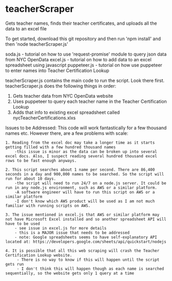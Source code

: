 # teacherScraper
Gets teacher names, finds their teacher certificates, and uploads all the data to an excel file

To get started, download this git repository and then run 'npm install' and then 'node teacherScraper.js'

soda.js - tutorial on how to use 'request-promise' module to query json data from NYC OpenData
excel.js - tutorial on how to add data to an excel spreadsheet using javascript
puppeteer.js - tutorial on how use puppeteer to enter names into Teacher Certification Lookup

teacherScraper.js contains the main code to run the script.  Look there first. 
teacherScraper.js does the following things in order:
  1. Gets teacher data from NYC OpenData website
  2. Uses puppeteer to query each teacher name in the Teacher Certification Lookup
  3. Adds that info to existing excel spreadsheet called nycTeacherCertifications.xlxs

  
  Issues to be Addressed:
  This code will work fantastically for a few thousand names etc. However there, are a few problems with scale:
    
    1. Reading from the excel doc may take a longer time as it starts getting filled with a few hundred thousand names
        -this issue is minor as the data can be broken up into several excel docs. Also, I suspect reading several hundred thousand excel rows to be fast enough anyways.
        
    2. This script searches about 1 name per second. There are 86,400 seconds in a day and 900,000 names to be searched. So the script will run for about 10 days.
        -the script will need to run 24/7 on a node.js server. It could be run in any node.js environment, such as AWS or a similar platform.
        -A software engineer will have to run this script on AWS or a similar platform
        -I don't know which AWS product will be used as I am not much familiar with running scripts on AWS.
    
    3. The issue mentioned in excel.js that AWS or similar platform may not have Microsoft Excel installed and so another spreadsheet API will have to be used
        - see issue in excel.js for more details
        - this is a MAJOR issue that needs to be addressed
        - note: Google spreadsheets seems to have self-explanatory API located at: https://developers.google.com/sheets/api/quickstart/nodejs
    
    4. It is possible that all this web scraping will crash the Teacher Certification Lookup website.
         - There is no way to know if this will happen until the script gets run
         - I don't think this will happen though as each name is searched sequentially, so the website gets only 1 query at a time
